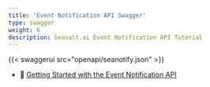 ```yaml
---
title: 'Event Notification API Swagger'
type: swagger
weight: 6
description: Seasalt.ai Event Notification API Tutorial
---
```


{{< swaggerui src="openapi/seanotify.json" >}}

- 🚀 [Getting Started with the Event Notification API](/SeaX/Docs/webhook-iframe)